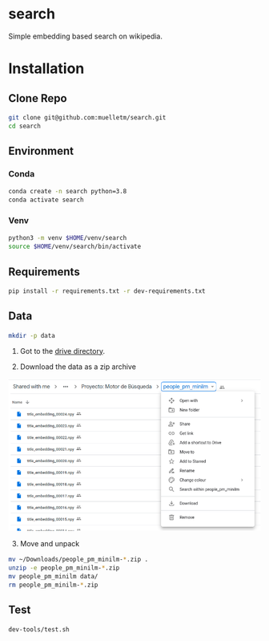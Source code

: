 # search

Simple embedding based search on wikipedia.

# Installation

## Clone Repo

```bash
git clone git@github.com:muelletm/search.git
cd search
```

## Environment

### Conda

```bash
conda create -n search python=3.8
conda activate search
```

### Venv

```bash
python3 -m venv $HOME/venv/search
source $HOME/venv/search/bin/activate
```

## Requirements

```bash
pip install -r requirements.txt -r dev-requirements.txt
```

## Data

```bash
mkdir -p data
```

1. Got to the [drive directory](https://drive.google.com/drive/folders/14v1rw8OHbZ8mF3WBN1dsHYLUa6JPP74G).

2. Download the data as a zip archive

![screenshots/download.png](screenshots/download.png)

3. Move and unpack

```bash
mv ~/Downloads/people_pm_minilm-*.zip .
unzip -e people_pm_minilm-*.zip
mv people_pm_minilm data/
rm people_pm_minilm-*.zip
```

## Test

```bash
dev-tools/test.sh
```
